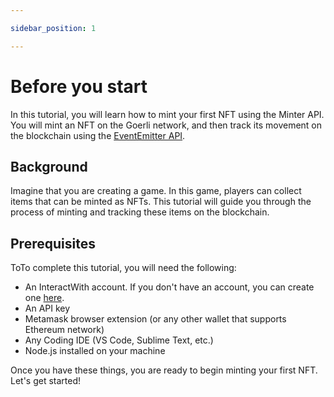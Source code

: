 ```yaml
---

sidebar_position: 1

---
```


# Before you start

In this tutorial, you will learn how to mint your first NFT using the Minter API. You will mint an NFT on the Goerli network, and then track its movement on the blockchain using the [EventEmitter API](/docs/api/getting-started/event-emitters).

## Background

Imagine that you are creating a game. In this game, players can collect items that can be minted as NFTs. This tutorial will guide you through the process of minting and tracking these items on the blockchain.

## Prerequisites

ToTo complete this tutorial, you will need the following:

- An InteractWith account. If you don't have an account, you can create one [here](https://app.interactwith.io/register).
- An API key
- Metamask browser extension (or any other wallet that supports Ethereum network)
- Any Coding IDE (VS Code, Sublime Text, etc.)
- Node.js installed on your machine

Once you have these things, you are ready to begin minting your first NFT. Let's get started!